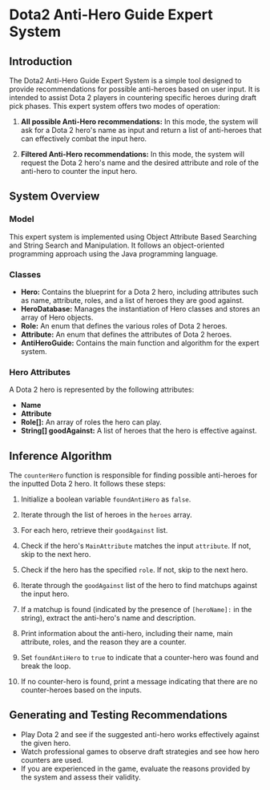 # Dota2 Anti-Hero Guide Expert System

## Introduction

The Dota2 Anti-Hero Guide Expert System is a simple tool designed to provide recommendations for possible anti-heroes based on user input. It is intended to assist Dota 2 players in countering specific heroes during draft pick phases. This expert system offers two modes of operation:

1. **All possible Anti-Hero recommendations:** In this mode, the system will ask for a Dota 2 hero's name as input and return a list of anti-heroes that can effectively combat the input hero.

2. **Filtered Anti-Hero recommendations:** In this mode, the system will request the Dota 2 hero's name and the desired attribute and role of the anti-hero to counter the input hero.

## System Overview

### Model

This expert system is implemented using Object Attribute Based Searching and String Search and Manipulation. It follows an object-oriented programming approach using the Java programming language.

### Classes

- **Hero:** Contains the blueprint for a Dota 2 hero, including attributes such as name, attribute, roles, and a list of heroes they are good against.
- **HeroDatabase:** Manages the instantiation of Hero classes and stores an array of Hero objects.
- **Role:** An enum that defines the various roles of Dota 2 heroes.
- **Attribute:** An enum that defines the attributes of Dota 2 heroes.
- **AntiHeroGuide:** Contains the main function and algorithm for the expert system.

### Hero Attributes

A Dota 2 hero is represented by the following attributes:

- **Name**
- **Attribute**
- **Role[]:** An array of roles the hero can play.
- **String[] goodAgainst:** A list of heroes that the hero is effective against.

## Inference Algorithm

The `counterHero` function is responsible for finding possible anti-heroes for the inputted Dota 2 hero. It follows these steps:

1. Initialize a boolean variable `foundAntiHero` as `false`.

2. Iterate through the list of heroes in the `heroes` array.

3. For each hero, retrieve their `goodAgainst` list.

4. Check if the hero's `MainAttribute` matches the input `attribute`. If not, skip to the next hero.

5. Check if the hero has the specified `role`. If not, skip to the next hero.

6. Iterate through the `goodAgainst` list of the hero to find matchups against the input hero.

7. If a matchup is found (indicated by the presence of `[heroName]:` in the string), extract the anti-hero's name and description.

8. Print information about the anti-hero, including their name, main attribute, roles, and the reason they are a counter.

9. Set `foundAntiHero` to `true` to indicate that a counter-hero was found and break the loop.

10. If no counter-hero is found, print a message indicating that there are no counter-heroes based on the inputs.

## Generating and Testing Recommendations

- Play Dota 2 and see if the suggested anti-hero works effectively against the given hero.
- Watch professional games to observe draft strategies and see how hero counters are used.
- If you are experienced in the game, evaluate the reasons provided by the system and assess their validity.
